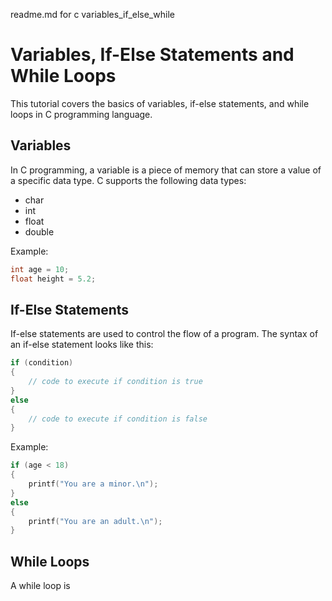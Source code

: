 readme.md for  c variables_if_else_while

# Variables, If-Else Statements and While Loops

This tutorial covers the basics of variables, if-else statements, and while loops in C programming language. 

## Variables

In C programming, a variable is a piece of memory that can store a value of a specific data type. C supports the following data types:

* char
* int
* float
* double

Example:

```c
int age = 10;
float height = 5.2;
```

## If-Else Statements

If-else statements are used to control the flow of a program. The syntax of an if-else statement looks like this:

```c
if (condition)
{
    // code to execute if condition is true
}
else
{
    // code to execute if condition is false
}
```

Example:

```c
if (age < 18)
{
    printf("You are a minor.\n");
}
else
{
    printf("You are an adult.\n");
}
```

## While Loops

A while loop is
